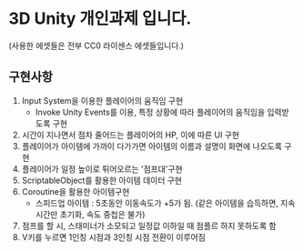 # 3D Unity 개인과제 입니다.
(사용한 에셋들은 전부 CC0 라이센스 에셋들입니다.)

## 구현사항
1. Input System을 이용한 플레이어의 움직임 구현
   * Invoke Unity Events를 이용, 특정 상황에 따라 플레이어의 움직임을 입력받도록 구현
2. 시간이 지나면서 점차 줄어드는 플레이어의 HP, 이에 따른 UI 구현
3. 플레이어가 아이템에 가까이 다가가면 아이템의 이름과 설명이 화면에 나오도록 구현
4. 플레이어가 일정 높이로 튀어오르는 '점프대'구현
5. ScriptableObject를 활용한 아이템 데이터 구현
6. Coroutine을 활용한 아이템구현
   * 스피드업 아이템 : 5초동안 이동속도가 +5가 됨. (같은 아이템을 습득하면, 지속시간만 초기화, 속도 중첩은 불가)
7. 점프를 할 시, 스태미너가 소모되고 일정값 이하일 때 점플르 하지 못하도록 함
8. V키를 누르면 1인칭 시점과 3인칭 시점 전환이 이루어짐
